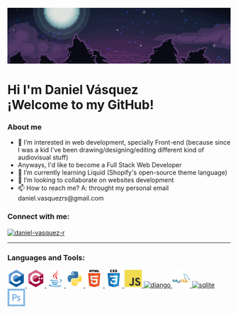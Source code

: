 <!---
Daniicecream/Daniicecream is a ✨ special ✨ repository because its `README.md` (this file) appears on your GitHub profile.
You can click the Preview link to take a look at your changes.
--->

![Daniel Vásquez Banner](https://github.com/Daniicecream/Daniicecream/blob/main/Night%20at%20woods%20Banner.png?raw=true)

<!-- Visitors Countdown 
<p align="left"> <img src="https://komarev.com/ghpvc/?username=daniicecream&label=Profile%20views&color=0e75b6&style=flat" alt="daniicecream" /> </p> -->

<!-- Trophies 
<p align="left"> <a href="https://github.com/ryo-ma/github-profile-trophy"><img src="https://github-profile-trophy.vercel.app/?username=daniicecream" alt="daniicecream" /></a> </p> -->

<h1> Hi I'm Daniel Vásquez <br /> ¡Welcome to my GitHub! </h1>

<h3>About me</h3>
        <ul>
          <li>👀 I’m interested in web development, specially Front-end (because since I was a kid I've been drawing/designing/editing different kind of                        audiovisual stuff)</li>
          <li>Anyways, I'd like to become a Full Stack Web Developer</li>
          <li>🌱 I’m currently learning Liquid (Shopify's open-source theme language)</li>
          <li>💞️ I’m looking to collaborate on websites development</li>
          <li>📫 How to reach me? A: throught my personal email daniel.vasquezrs@gmail.com </li>
        </ul>


<h3 align="left">Connect with me:</h3>
<p align="left">
<a href="https://linkedin.com/in/daniel-vasquez-r" target="blank"><img align="center" src="https://raw.githubusercontent.com/rahuldkjain/github-profile-readme-generator/master/src/images/icons/Social/linked-in-alt.svg" alt="daniel-vasquez-r" height="30" width="40" /></a>
</p>

---

<!-- Skills Section -->
<h3 align="left">Languages and Tools:</h3>
<p align="left"> <a href="https://www.cprogramming.com/" target="_blank" rel="noreferrer"> <img src="https://raw.githubusercontent.com/devicons/devicon/master/icons/c/c-original.svg" alt="c" width="40" height="40"/> </a> <a href="https://www.w3schools.com/cpp/" target="_blank" rel="noreferrer"> <img src="https://raw.githubusercontent.com/devicons/devicon/master/icons/cplusplus/cplusplus-original.svg" alt="cplusplus" width="40" height="40"/> </a> <a href="https://www.java.com" target="_blank" rel="noreferrer"> <img src="https://raw.githubusercontent.com/devicons/devicon/master/icons/java/java-original.svg" alt="java" width="40" height="40"/> </a> <a href="https://www.python.org" target="_blank" rel="noreferrer"> <img src="https://raw.githubusercontent.com/devicons/devicon/master/icons/python/python-original.svg" alt="python" width="40" height="40"/> </a> <a href="https://www.w3.org/html/" target="_blank" rel="noreferrer"> <img src="https://raw.githubusercontent.com/devicons/devicon/master/icons/html5/html5-original-wordmark.svg" alt="html5" width="40" height="40"/> </a> <a href="https://www.w3schools.com/css/" target="_blank" rel="noreferrer"> <img src="https://raw.githubusercontent.com/devicons/devicon/master/icons/css3/css3-original-wordmark.svg" alt="css3" width="40" height="40"/> </a> <a href="https://developer.mozilla.org/en-US/docs/Web/JavaScript" target="_blank" rel="noreferrer"> <img src="https://raw.githubusercontent.com/devicons/devicon/master/icons/javascript/javascript-original.svg" alt="javascript" width="40" height="40"/> </a> <a href="https://www.djangoproject.com/" target="_blank" rel="noreferrer"> <img src="https://albindev.netlify.app/django.png" alt="django" width="40" height="40"/> </a>  <a href="https://www.mysql.com/" target="_blank" rel="noreferrer"> <img src="https://raw.githubusercontent.com/devicons/devicon/master/icons/mysql/mysql-original-wordmark.svg" alt="mysql" width="40" height="40"/> </a>   <a href="https://www.sqlite.org/" target="_blank" rel="noreferrer"> <img src="https://www.vectorlogo.zone/logos/sqlite/sqlite-icon.svg" alt="sqlite" width="40" height="40"/> </a> <a href="https://www.photoshop.com/en" target="_blank" rel="noreferrer"> <img src="https://raw.githubusercontent.com/devicons/devicon/master/icons/photoshop/photoshop-line.svg" alt="photoshop" width="40" height="40"/> </a> </p>

<!-- Stats Blocks 
<p><img align="left" src="https://github-readme-stats.vercel.app/api/top-langs?username=daniicecream&show_icons=true&locale=en&layout=compact" alt="daniicecream" /></p> 

<p>&nbsp;<img align="center" src="https://github-readme-stats.vercel.app/api?username=daniicecream&show_icons=true&locale=en" alt="daniicecream" /></p>

<p><img align="center" src="https://github-readme-streak-stats.herokuapp.com/?user=daniicecream&" alt="daniicecream" /></p> 
-->
